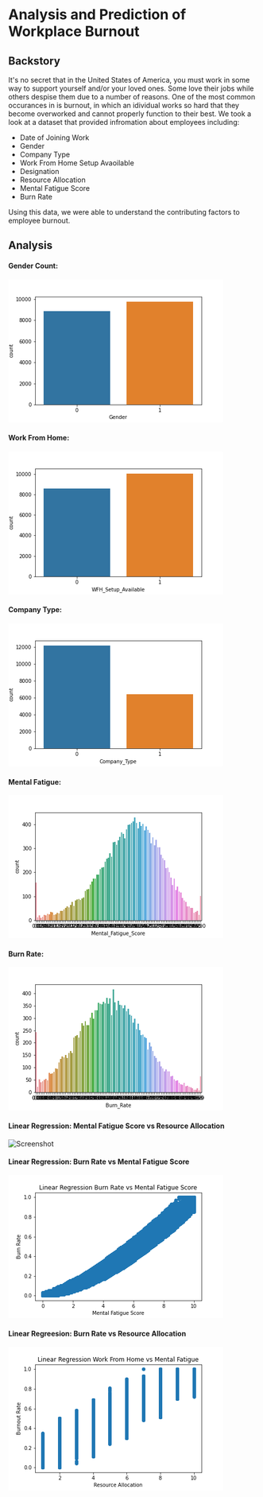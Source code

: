 # Analysis and Prediction of Workplace Burnout

## Backstory
It's no secret that in the United States of America, you must work in some way to support yourself and/or your loved ones. Some love their jobs while others despise them due to a number of reasons. One of the most common occurances in is burnout, in which an idividual works so hard that they become overworked and cannot properly function to their best. We took a look at a dataset that provided infromation about employees including:
- Date of Joining Work
- Gender
- Company Type
- Work From Home Setup Avaoilable
- Designation
- Resource Allocation
- Mental Fatigue Score
- Burn Rate

Using this data, we were able to understand the contributing factors to employee burnout.

## Analysis
#### Gender Count:
![Screenshot](sharice/GenCoun.png)

#### Work From Home:
![Screenshot](sharice/WFH.png)

#### Company Type:
![Screenshot](sharice/comp.png)

#### Mental Fatigue:
![Screenshot](sharice/Mental.png)

#### Burn Rate:
![Screenshot](sharice/Burn.png)

#### Linear Regression: Mental Fatigue Score vs Resource Allocation
![Screenshot](Resources/Linear_ResvsMent1.png)

#### Linear Regression: Burn Rate vs Mental Fatigue Score
![Screenshot](samori/Lin_Reg_Burn_v_Fatigue.png)

#### Linear Regreesion: Burn Rate vs Resource Allocation
![Screenshot](samori/Lin_Reg_Burn_v_Resource.png)